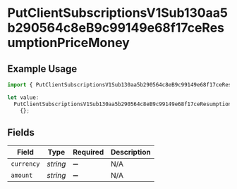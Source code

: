 # PutClientSubscriptionsV1Sub130aa5b290564c8eB9c99149e68f17ceResumptionPriceMoney

## Example Usage

```typescript
import { PutClientSubscriptionsV1Sub130aa5b290564c8eB9c99149e68f17ceResumptionPriceMoney } from "@dhaba/safepay-ts/models/operations";

let value:
  PutClientSubscriptionsV1Sub130aa5b290564c8eB9c99149e68f17ceResumptionPriceMoney =
    {};
```

## Fields

| Field              | Type               | Required           | Description        |
| ------------------ | ------------------ | ------------------ | ------------------ |
| `currency`         | *string*           | :heavy_minus_sign: | N/A                |
| `amount`           | *string*           | :heavy_minus_sign: | N/A                |